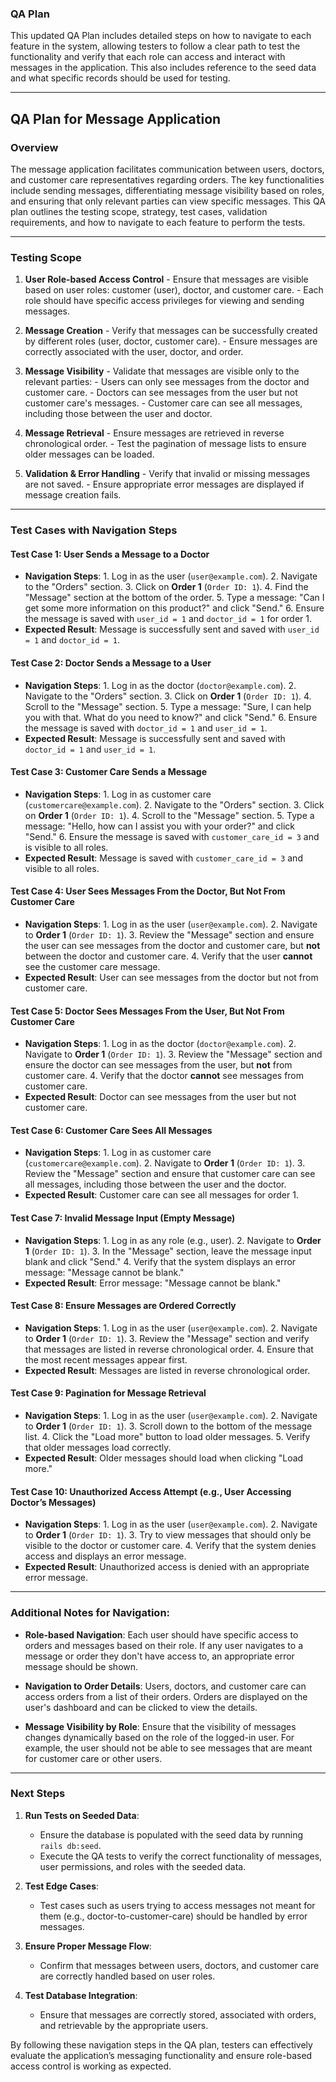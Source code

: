 ### QA Plan

This updated QA Plan includes detailed steps on how to navigate to each feature in the system, allowing testers to follow a clear path to test the functionality and verify that each role can access and interact with messages in the application. This also includes reference to the seed data and what specific records should be used for testing.

---

## **QA Plan for Message Application**

### **Overview**

The message application facilitates communication between users, doctors, and customer care representatives regarding orders. The key functionalities include sending messages, differentiating message visibility based on roles, and ensuring that only relevant parties can view specific messages. This QA plan outlines the testing scope, strategy, test cases, validation requirements, and how to navigate to each feature to perform the tests.

---

### **Testing Scope**

1. **User Role-based Access Control**
		- Ensure that messages are visible based on user roles: customer (user), doctor, and customer care.
		- Each role should have specific access privileges for viewing and sending messages.

2. **Message Creation**
		- Verify that messages can be successfully created by different roles (user, doctor, customer care).
		- Ensure messages are correctly associated with the user, doctor, and order.

3. **Message Visibility**
		- Validate that messages are visible only to the relevant parties:
				- Users can only see messages from the doctor and customer care.
				- Doctors can see messages from the user but not customer care's messages.
				- Customer care can see all messages, including those between the user and doctor.

4. **Message Retrieval**
		- Ensure messages are retrieved in reverse chronological order.
		- Test the pagination of message lists to ensure older messages can be loaded.

5. **Validation & Error Handling**
		- Verify that invalid or missing messages are not saved.
		- Ensure appropriate error messages are displayed if message creation fails.

---

### **Test Cases with Navigation Steps**

#### **Test Case 1: User Sends a Message to a Doctor**
- **Navigation Steps**:
		1. Log in as the user (`user@example.com`).
		2. Navigate to the "Orders" section.
		3. Click on **Order 1** (`Order ID: 1`).
		4. Find the "Message" section at the bottom of the order.
		5. Type a message: "Can I get some more information on this product?" and click "Send."
		6. Ensure the message is saved with `user_id = 1` and `doctor_id = 1` for order 1.
- **Expected Result**: Message is successfully sent and saved with `user_id = 1` and `doctor_id = 1`.

#### **Test Case 2: Doctor Sends a Message to a User**
- **Navigation Steps**:
		1. Log in as the doctor (`doctor@example.com`).
		2. Navigate to the "Orders" section.
		3. Click on **Order 1** (`Order ID: 1`).
		4. Scroll to the "Message" section.
		5. Type a message: "Sure, I can help you with that. What do you need to know?" and click "Send."
		6. Ensure the message is saved with `doctor_id = 1` and `user_id = 1`.
- **Expected Result**: Message is successfully sent and saved with `doctor_id = 1` and `user_id = 1`.

#### **Test Case 3: Customer Care Sends a Message**
- **Navigation Steps**:
		1. Log in as customer care (`customercare@example.com`).
		2. Navigate to the "Orders" section.
		3. Click on **Order 1** (`Order ID: 1`).
		4. Scroll to the "Message" section.
		5. Type a message: "Hello, how can I assist you with your order?" and click "Send."
		6. Ensure the message is saved with `customer_care_id = 3` and is visible to all roles.
- **Expected Result**: Message is saved with `customer_care_id = 3` and visible to all roles.

#### **Test Case 4: User Sees Messages From the Doctor, But Not From Customer Care**
- **Navigation Steps**:
		1. Log in as the user (`user@example.com`).
		2. Navigate to **Order 1** (`Order ID: 1`).
		3. Review the "Message" section and ensure the user can see messages from the doctor and customer care, but **not** between the doctor and customer care.
		4. Verify that the user **cannot** see the customer care message.
- **Expected Result**: User can see messages from the doctor but not from customer care.

#### **Test Case 5: Doctor Sees Messages From the User, But Not From Customer Care**
- **Navigation Steps**:
		1. Log in as the doctor (`doctor@example.com`).
		2. Navigate to **Order 1** (`Order ID: 1`).
		3. Review the "Message" section and ensure the doctor can see messages from the user, but **not** from customer care.
		4. Verify that the doctor **cannot** see messages from customer care.
- **Expected Result**: Doctor can see messages from the user but not customer care.

#### **Test Case 6: Customer Care Sees All Messages**
- **Navigation Steps**:
		1. Log in as customer care (`customercare@example.com`).
		2. Navigate to **Order 1** (`Order ID: 1`).
		3. Review the "Message" section and ensure that customer care can see all messages, including those between the user and the doctor.
- **Expected Result**: Customer care can see all messages for order 1.

#### **Test Case 7: Invalid Message Input (Empty Message)**
- **Navigation Steps**:
		1. Log in as any role (e.g., user).
		2. Navigate to **Order 1** (`Order ID: 1`).
		3. In the "Message" section, leave the message input blank and click "Send."
		4. Verify that the system displays an error message: "Message cannot be blank."
- **Expected Result**: Error message: "Message cannot be blank."

#### **Test Case 8: Ensure Messages are Ordered Correctly**
- **Navigation Steps**:
		1. Log in as the user (`user@example.com`).
		2. Navigate to **Order 1** (`Order ID: 1`).
		3. Review the "Message" section and verify that messages are listed in reverse chronological order.
		4. Ensure that the most recent messages appear first.
- **Expected Result**: Messages are listed in reverse chronological order.

#### **Test Case 9: Pagination for Message Retrieval**
- **Navigation Steps**:
		1. Log in as the user (`user@example.com`).
		2. Navigate to **Order 1** (`Order ID: 1`).
		3. Scroll down to the bottom of the message list.
		4. Click the "Load more" button to load older messages.
		5. Verify that older messages load correctly.
- **Expected Result**: Older messages should load when clicking "Load more."

#### **Test Case 10: Unauthorized Access Attempt (e.g., User Accessing Doctor’s Messages)**
- **Navigation Steps**:
		1. Log in as the user (`user@example.com`).
		2. Navigate to **Order 1** (`Order ID: 1`).
		3. Try to view messages that should only be visible to the doctor or customer care.
		4. Verify that the system denies access and displays an error message.
- **Expected Result**: Unauthorized access is denied with an appropriate error message.

---

### **Additional Notes for Navigation:**
- **Role-based Navigation**: Each user should have specific access to orders and messages based on their role. If any user navigates to a message or order they don't have access to, an appropriate error message should be shown.

- **Navigation to Order Details**: Users, doctors, and customer care can access orders from a list of their orders. Orders are displayed on the user's dashboard and can be clicked to view the details.

- **Message Visibility by Role**: Ensure that the visibility of messages changes dynamically based on the role of the logged-in user. For example, the user should not be able to see messages that are meant for customer care or other users.

---

### **Next Steps**
1. **Run Tests on Seeded Data**:
	 - Ensure the database is populated with the seed data by running `rails db:seed`.
	 - Execute the QA tests to verify the correct functionality of messages, user permissions, and roles with the seeded data.

2. **Test Edge Cases**:
	 - Test cases such as users trying to access messages not meant for them (e.g., doctor-to-customer-care) should be handled by error messages.

3. **Ensure Proper Message Flow**:
	 - Confirm that messages between users, doctors, and customer care are correctly handled based on user roles.

4. **Test Database Integration**:
	 - Ensure that messages are correctly stored, associated with orders, and retrievable by the appropriate users.

By following these navigation steps in the QA plan, testers can effectively evaluate the application’s messaging functionality and ensure role-based access control is working as expected.

